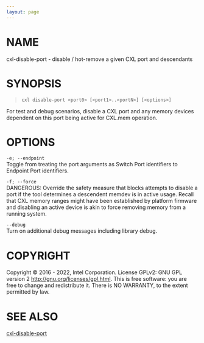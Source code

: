 ```yaml
---
layout: page
---
```


# NAME

cxl-disable-port - disable / hot-remove a given CXL port and descendants

# SYNOPSIS

>     cxl disable-port <port0> [<port1>..<portN>] [<options>]

For test and debug scenarios, disable a CXL port and any memory devices
dependent on this port being active for CXL.mem operation.

# OPTIONS

`-e; --endpoint`  
Toggle from treating the port arguments as Switch Port identifiers to
Endpoint Port identifiers.

`-f; --force`  
DANGEROUS: Override the safety measure that blocks attempts to disable a
port if the tool determines a descendent memdev is in active usage.
Recall that CXL memory ranges might have been established by platform
firmware and disabling an active device is akin to force removing memory
from a running system.

<!-- -->

`--debug`  
Turn on additional debug messages including library debug.

# COPYRIGHT

Copyright © 2016 - 2022, Intel Corporation. License GPLv2: GNU GPL
version 2 <http://gnu.org/licenses/gpl.html>. This is free software: you
are free to change and redistribute it. There is NO WARRANTY, to the
extent permitted by law.

# SEE ALSO

[cxl-disable-port](cxl-disable-port)
